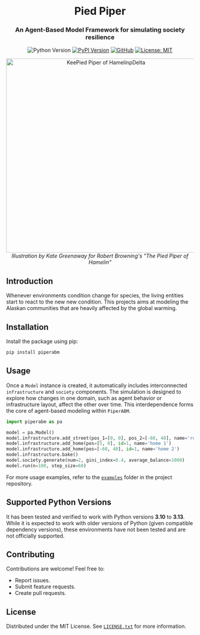 <h1 align="center">
    <br>
    Pied Piper
</h1>

<h3 align="center">
    An Agent-Based Model Framework for simulating society resilience
</h3>

<div align="center">

![Python Version](https://img.shields.io/badge/python-≥3.10-blue)
[![PyPI Version](https://img.shields.io/pypi/v/piperabm.svg)](https://pypi.org/project/piperabm/)
[![GitHub](https://img.shields.io/badge/github-30363f?logo=github&logoColor=white)](https://github.com/cmudrc/pied-piper)
[![License: MIT](https://img.shields.io/badge/license-MIT-yellow.svg)](https://opensource.org/licenses/MIT)

</div>

<div align="center">
    <img src="https://upload.wikimedia.org/wikipedia/commons/thumb/d/d9/Pied_Piper2.jpg/593px-Pied_Piper2.jpg" alt="KeePied Piper of HamelinpDelta" width="520">
    </br>
    <em>
        Illustration by Kate Greenaway for Robert Browning's "The Pied Piper of Hamelin"
    </em>
</div>

## Introduction

Whenever environments condition change for species, the living entities start to react to the new new condition. This projects aims at modeling the Alaskan communities that are heavily affected by the global warming.

## Installation

Install the package using pip:
```sh
pip install piperabm
```

## Usage

Once a `Model` instance is created, it automatically includes interconnected `infrastructure` and `society` components. The simulation is designed to explore how changes in one domain, such as agent behavior or infrastructure layout, affect the other over time. This interdependence forms the core of agent-based modeling within `PiperABM`.

```python
import piperabm as pa

model = pa.Model()
model.infrastructure.add_street(pos_1=[0, 0], pos_2=[-60, 40], name='road')
model.infrastructure.add_home(pos=[5, 0], id=1, name='home 1')
model.infrastructure.add_home(pos=[-60, 40], id=1, name='home 2')
model.infrastructure.bake()
model.society.generate(num=2, gini_index=0.4, average_balance=1000)
model.run(n=100, step_size=60)
```

For more usage examples, refer to the [`examples`](https://github.com/cmudrc/pied-piper/tree/main/examples) folder in the project repository.

## Supported Python Versions

It has been tested and verified to work with Python versions **3.10** to **3.13**. While it is expected to work with older versions of Python (given compatible dependency versions), these environments have not been tested and are not officially supported.

## Contributing

Contributions are welcome! Feel free to:
* Report issues.
* Submit feature requests.
* Create pull requests.

## License

Distributed under the MIT License. See [`LICENSE.txt`](https://github.com/cmudrc/pied-piper/blob/main/LICENSE) for more information.